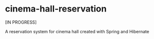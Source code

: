 # cinema-hall-reservation
[IN PROGRESS]

A reservation system for cinema hall created with Spring and Hibernate
